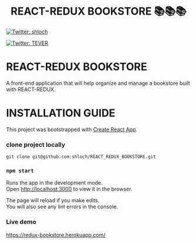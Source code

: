 <h1 align="center">REACT-REDUX BOOKSTORE 📚📚📚</h1>
<p>
  <a href="https://twitter.com/shloch" target="_blank">
    <img alt="Twitter: shloch" src="https://img.shields.io/twitter/follow/shloch.svg?style=social" />
  </a>
</p>
<p>
  <a href="https://twitter.com/truetech_code" target="_blank">
    <img alt="Twitter: TEVER" src="https://img.shields.io/twitter/follow/truetech_code.svg?style=social" />
  </a>
</p>

# REACT-REDUX BOOKSTORE

A front-end application that will help  organize and manage a bookstore built with REACT-REDUX. 


# INSTALLATION GUIDE

This project was bootstrapped with [Create React App](https://github.com/facebook/create-react-app).


### clone project locally 
`git clone git@github.com:shloch/REACT_REDUX_BOOKSTORE.git`

### `npm start`

Runs the app in the development mode.<br />
Open [http://localhost:3000](http://localhost:3000) to view it in the browser.

The page will reload if you make edits.<br />
You will also see any lint errors in the console.


### Live demo

https://redux-bookstore.herokuapp.com/


